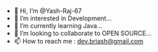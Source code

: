 - 👋 Hi, I’m @Yash-Raj-67
- 👀 I’m interested in Development...
- 🌱 I’m currently learning Java...
- 💞️ I’m looking to collaborate to OPEN SOURCE...
- 📫 How to reach me : dev.briash@gmail.com 

<!---
Yash-Raj-67/Yash-Raj-67 is a ✨ special ✨ repository because its `README.md` (this file) appears on your GitHub profile.
You can click the Preview link to take a look at your changes.
--->
